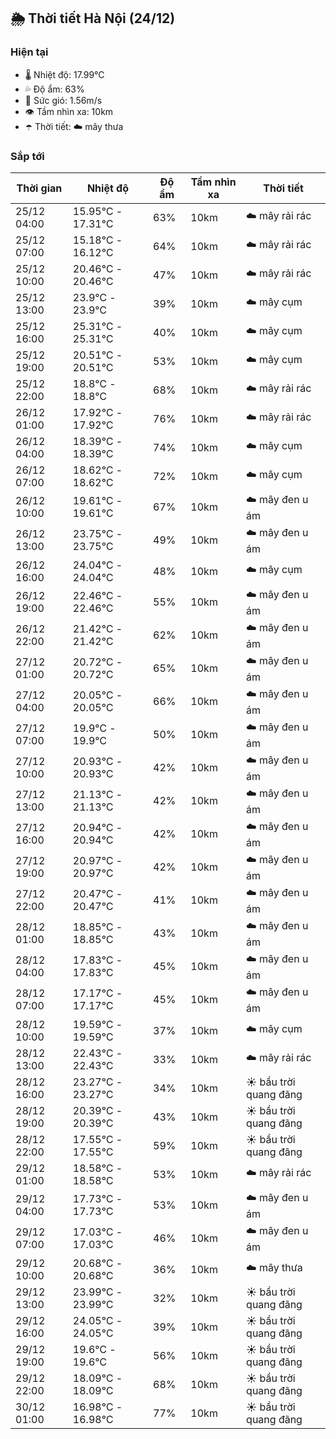 ## 🌦️ Thời tiết Hà Nội (24/12)

### Hiện tại

- 🌡️ Nhiệt độ: 17.99℃
- 💦 Độ ẩm: 63%
- 💨 Sức gió: 1.56m/s
- 👁️ Tầm nhìn xa: 10km
- ☂️ Thời tiết: ☁️ mây thưa

### Sắp tới

| Thời gian | Nhiệt độ | Độ ẩm | Tầm nhìn xa | Thời tiết |
| --- | --- | --- | --- | --- |
| 25/12 04:00 | 15.95℃ - 17.31℃ | 63% | 10km | ☁️ mây rải rác |
| 25/12 07:00 | 15.18℃ - 16.12℃ | 64% | 10km | ☁️ mây rải rác |
| 25/12 10:00 | 20.46℃ - 20.46℃ | 47% | 10km | ☁️ mây rải rác |
| 25/12 13:00 | 23.9℃ - 23.9℃ | 39% | 10km | ☁️ mây cụm |
| 25/12 16:00 | 25.31℃ - 25.31℃ | 40% | 10km | ☁️ mây cụm |
| 25/12 19:00 | 20.51℃ - 20.51℃ | 53% | 10km | ☁️ mây cụm |
| 25/12 22:00 | 18.8℃ - 18.8℃ | 68% | 10km | ☁️ mây rải rác |
| 26/12 01:00 | 17.92℃ - 17.92℃ | 76% | 10km | ☁️ mây rải rác |
| 26/12 04:00 | 18.39℃ - 18.39℃ | 74% | 10km | ☁️ mây cụm |
| 26/12 07:00 | 18.62℃ - 18.62℃ | 72% | 10km | ☁️ mây cụm |
| 26/12 10:00 | 19.61℃ - 19.61℃ | 67% | 10km | ☁️ mây đen u ám |
| 26/12 13:00 | 23.75℃ - 23.75℃ | 49% | 10km | ☁️ mây đen u ám |
| 26/12 16:00 | 24.04℃ - 24.04℃ | 48% | 10km | ☁️ mây cụm |
| 26/12 19:00 | 22.46℃ - 22.46℃ | 55% | 10km | ☁️ mây đen u ám |
| 26/12 22:00 | 21.42℃ - 21.42℃ | 62% | 10km | ☁️ mây đen u ám |
| 27/12 01:00 | 20.72℃ - 20.72℃ | 65% | 10km | ☁️ mây đen u ám |
| 27/12 04:00 | 20.05℃ - 20.05℃ | 66% | 10km | ☁️ mây đen u ám |
| 27/12 07:00 | 19.9℃ - 19.9℃ | 50% | 10km | ☁️ mây đen u ám |
| 27/12 10:00 | 20.93℃ - 20.93℃ | 42% | 10km | ☁️ mây đen u ám |
| 27/12 13:00 | 21.13℃ - 21.13℃ | 42% | 10km | ☁️ mây đen u ám |
| 27/12 16:00 | 20.94℃ - 20.94℃ | 42% | 10km | ☁️ mây đen u ám |
| 27/12 19:00 | 20.97℃ - 20.97℃ | 42% | 10km | ☁️ mây đen u ám |
| 27/12 22:00 | 20.47℃ - 20.47℃ | 41% | 10km | ☁️ mây đen u ám |
| 28/12 01:00 | 18.85℃ - 18.85℃ | 43% | 10km | ☁️ mây đen u ám |
| 28/12 04:00 | 17.83℃ - 17.83℃ | 45% | 10km | ☁️ mây đen u ám |
| 28/12 07:00 | 17.17℃ - 17.17℃ | 45% | 10km | ☁️ mây đen u ám |
| 28/12 10:00 | 19.59℃ - 19.59℃ | 37% | 10km | ☁️ mây cụm |
| 28/12 13:00 | 22.43℃ - 22.43℃ | 33% | 10km | ☁️ mây rải rác |
| 28/12 16:00 | 23.27℃ - 23.27℃ | 34% | 10km | ☀️ bầu trời quang đãng |
| 28/12 19:00 | 20.39℃ - 20.39℃ | 43% | 10km | ☀️ bầu trời quang đãng |
| 28/12 22:00 | 17.55℃ - 17.55℃ | 59% | 10km | ☀️ bầu trời quang đãng |
| 29/12 01:00 | 18.58℃ - 18.58℃ | 53% | 10km | ☁️ mây rải rác |
| 29/12 04:00 | 17.73℃ - 17.73℃ | 53% | 10km | ☁️ mây đen u ám |
| 29/12 07:00 | 17.03℃ - 17.03℃ | 46% | 10km | ☁️ mây đen u ám |
| 29/12 10:00 | 20.68℃ - 20.68℃ | 36% | 10km | ☁️ mây thưa |
| 29/12 13:00 | 23.99℃ - 23.99℃ | 32% | 10km | ☀️ bầu trời quang đãng |
| 29/12 16:00 | 24.05℃ - 24.05℃ | 39% | 10km | ☀️ bầu trời quang đãng |
| 29/12 19:00 | 19.6℃ - 19.6℃ | 56% | 10km | ☀️ bầu trời quang đãng |
| 29/12 22:00 | 18.09℃ - 18.09℃ | 68% | 10km | ☀️ bầu trời quang đãng |
| 30/12 01:00 | 16.98℃ - 16.98℃ | 77% | 10km | ☀️ bầu trời quang đãng |
